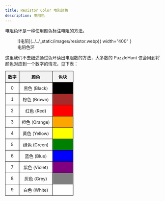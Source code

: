 ```yaml
---
title: Resistor Color 电阻颜色
description: 电阻色
---
```


电阻色环是一种使用颜色标注电阻的方法。

<figure markdown>
  ![电阻](../../_static/images/resistor.webp){ width="400" }
  <figcaption markdown>电阻色环</figcaption>
</figure>

这里我们不去细述通过色环读出电阻数的方法，大多数的 PuzzleHunt 仅会用到将颜色对应到一个数字的情况，见下表：

<style>
    table {
        width: 50%;
        border-collapse: collapse;
    }
    th, td {
        border: 1px solid black;
        padding: 8px;
        text-align: center;
    }
    th {
        background-color: #f2f2f2;
    }
    .color-block {
        width: 50px;
        height: 20px;
    }
    .black { background-color: black; }
    .brown { background-color: brown; }
    .red { background-color: red; }
    .orange { background-color: orange; }
    .yellow { background-color: yellow; }
    .green { background-color: green; }
    .blue { background-color: blue; }
    .violet { background-color: purple; }
    .grey { background-color: grey; }
    .white { background-color: white; }
</style>

<table>
    <tr>
        <th>数字</th>
        <th>颜色</th>
        <th>色块</th>
    </tr>
    <tr>
        <td>0</td>
        <td>黑色 (Black)</td>
        <td class="color-block black"></td>
    </tr>
    <tr>
        <td>1</td>
        <td>棕色 (Brown)</td>
        <td class="color-block brown"></td>
    </tr>
    <tr>
        <td>2</td>
        <td>红色 (Red)</td>
        <td class="color-block red"></td>
    </tr>
    <tr>
        <td>3</td>
        <td>橙色 (Orange)</td>
        <td class="color-block orange"></td>
    </tr>
    <tr>
        <td>4</td>
        <td>黄色 (Yellow)</td>
        <td class="color-block yellow"></td>
    </tr>
    <tr>
        <td>5</td>
        <td>绿色 (Green)</td>
        <td class="color-block green"></td>
    </tr>
    <tr>
        <td>6</td>
        <td>蓝色 (Blue)</td>
        <td class="color-block blue"></td>
    </tr>
    <tr>
        <td>7</td>
        <td>紫色 (Violet)</td>
        <td class="color-block violet"></td>
    </tr>
    <tr>
        <td>8</td>
        <td>灰色 (Grey)</td>
        <td class="color-block grey"></td>
    </tr>
    <tr>
        <td>9</td>
        <td>白色 (White)</td>
        <td class="color-block white"></td>
    </tr>
</table>

